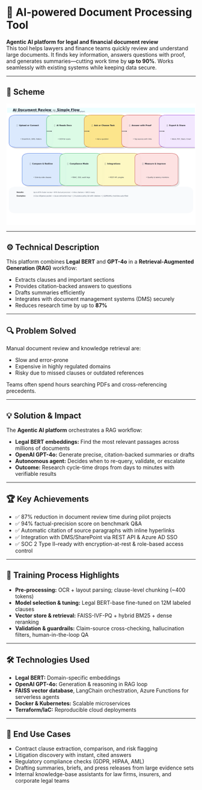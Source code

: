 # 📄 AI-powered Document Processing Tool

**Agentic AI platform for legal and financial document review**  
This tool helps lawyers and finance teams quickly review and understand large documents. It finds key information, answers questions with proof, and generates summaries—cutting work time by **up to 90%**. Works seamlessly with existing systems while keeping data secure.

---

## 🔹 Scheme

<img src="./img/img-1.png" alt="Scheme" />

---

## ⚙️ Technical Description

This platform combines **Legal BERT** and **GPT-4o** in a **Retrieval-Augmented Generation (RAG)** workflow:

- Extracts clauses and important sections
- Provides citation-backed answers to questions
- Drafts summaries efficiently
- Integrates with document management systems (DMS) securely
- Reduces research time by up to **87%**

---

## 🔍 Problem Solved

Manual document review and knowledge retrieval are:

- Slow and error-prone
- Expensive in highly regulated domains
- Risky due to missed clauses or outdated references

Teams often spend hours searching PDFs and cross-referencing precedents.

---

## 💡 Solution & Impact

The **Agentic AI platform** orchestrates a RAG workflow:

- **Legal BERT embeddings:** Find the most relevant passages across millions of documents
- **OpenAI GPT-4o:** Generate precise, citation-backed summaries or drafts
- **Autonomous agent:** Decides when to re-query, validate, or escalate
- **Outcome:** Research cycle-time drops from days to minutes with verifiable results

---

## 🏆 Key Achievements

- ✅ 87% reduction in document review time during pilot projects
- ✅ 94% factual-precision score on benchmark Q&A
- ✅ Automatic citation of source paragraphs with inline hyperlinks
- ✅ Integration with DMS/SharePoint via REST API & Azure AD SSO
- ✅ SOC 2 Type II–ready with encryption-at-rest & role-based access control

---

## 🧠 Training Process Highlights

- **Pre-processing:** OCR + layout parsing; clause-level chunking (~400 tokens)
- **Model selection & tuning:** Legal BERT-base fine-tuned on 12M labeled clauses
- **Vector store & retrieval:** FAISS-IVF-PQ + hybrid BM25 + dense reranking
- **Validation & guardrails:** Claim-source cross-checking, hallucination filters, human-in-the-loop QA

---

## 🛠️ Technologies Used

- **Legal BERT:** Domain-specific embeddings
- **OpenAI GPT-4o:** Generation & reasoning in RAG loop
- **FAISS vector database**, LangChain orchestration, Azure Functions for serverless agents
- **Docker & Kubernetes:** Scalable microservices
- **Terraform/IaC:** Reproducible cloud deployments

---

## 🎯 End Use Cases

- Contract clause extraction, comparison, and risk flagging
- Litigation discovery with instant, cited answers
- Regulatory compliance checks (GDPR, HIPAA, AML)
- Drafting summaries, briefs, and press releases from large evidence sets
- Internal knowledge-base assistants for law firms, insurers, and corporate legal teams  
